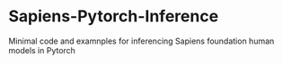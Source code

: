 # Sapiens-Pytorch-Inference
 Minimal code and examnples for inferencing Sapiens foundation human models in Pytorch
